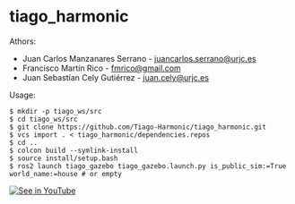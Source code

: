 # tiago_harmonic

Athors:
* Juan Carlos Manzanares Serrano - juancarlos.serrano@urjc.es 
* Francisco Martín Rico - fmrico@gmail.com
* Juan Sebastían Cely Gutiérrez - juan.cely@urjc.es 
  
Usage:

```
$ mkdir -p tiago_ws/src
$ cd tiago_ws/src
$ git clone https://github.com/Tiago-Harmonic/tiago_harmonic.git
$ vcs import . < tiago_harmonic/dependencies.repos
$ cd ..
$ colcon build --symlink-install
$ source install/setup.bash 
$ ros2 launch tiago_gazebo tiago_gazebo.launch.py is_public_sim:=True world_name:=house # or empty
```
[![See in YouTube](https://img.youtube.com/vi/k_6EIEdKrc0/0.jpg)](https://www.youtube.com/watch?v=k_6EIEdKrc0)

